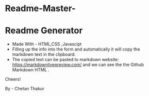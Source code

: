 # Readme-Master-
# Readme Generator 

- Made With - HTML,CSS ,Javascipt
- Filling up the info into the form and automatically it will copy the markdown text in the clipboard.
- The copied text can be pasted to markdown website: https://markdownlivepreview.com/ and we can see the the Github Markdown HTML .

Cheers!

By - Chetan Thakur
